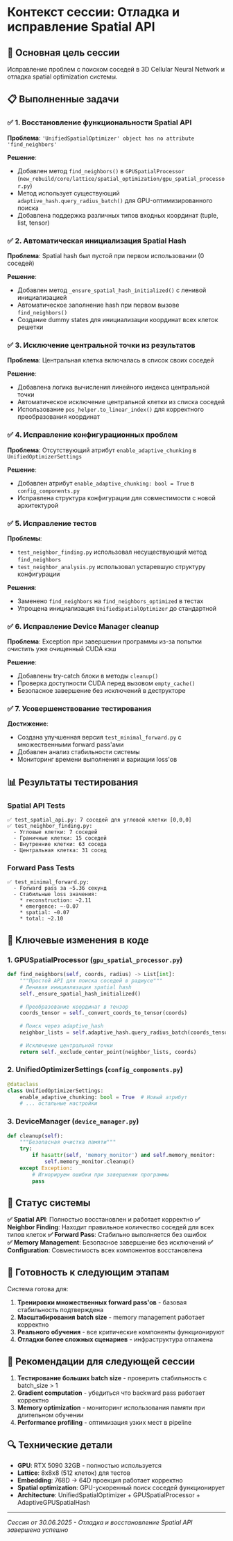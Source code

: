 # Контекст сессии: Отладка и исправление Spatial API

## 🎯 Основная цель сессии
Исправление проблем с поиском соседей в 3D Cellular Neural Network и отладка spatial optimization системы.

## 📋 Выполненные задачи

### ✅ 1. Восстановление функциональности Spatial API

**Проблема**: `'UnifiedSpatialOptimizer' object has no attribute 'find_neighbors'`

**Решение**: 
- Добавлен метод `find_neighbors()` в `GPUSpatialProcessor` (`new_rebuild/core/lattice/spatial_optimization/gpu_spatial_processor.py`)
- Метод использует существующий `adaptive_hash.query_radius_batch()` для GPU-оптимизированного поиска
- Добавлена поддержка различных типов входных координат (tuple, list, tensor)

### ✅ 2. Автоматическая инициализация Spatial Hash

**Проблема**: Spatial hash был пустой при первом использовании (0 соседей)

**Решение**:
- Добавлен метод `_ensure_spatial_hash_initialized()` с ленивой инициализацией
- Автоматическое заполнение hash при первом вызове `find_neighbors()`
- Создание dummy states для инициализации координат всех клеток решетки

### ✅ 3. Исключение центральной точки из результатов

**Проблема**: Центральная клетка включалась в список своих соседей

**Решение**:
- Добавлена логика вычисления линейного индекса центральной точки
- Автоматическое исключение центральной клетки из списка соседей
- Использование `pos_helper.to_linear_index()` для корректного преобразования координат

### ✅ 4. Исправление конфигурационных проблем

**Проблема**: Отсутствующий атрибут `enable_adaptive_chunking` в `UnifiedOptimizerSettings`

**Решение**:
- Добавлен атрибут `enable_adaptive_chunking: bool = True` в `config_components.py`
- Исправлена структура конфигурации для совместимости с новой архитектурой

### ✅ 5. Исправление тестов

**Проблемы**:
- `test_neighbor_finding.py` использовал несуществующий метод `find_neighbors`
- `test_neighbor_analysis.py` использовал устаревшую структуру конфигурации

**Решения**:
- Заменено `find_neighbors` на `find_neighbors_optimized` в тестах
- Упрощена инициализация `UnifiedSpatialOptimizer` до стандартной

### ✅ 6. Исправление Device Manager cleanup

**Проблема**: Exception при завершении программы из-за попытки очистить уже очищенный CUDA кэш

**Решение**:
- Добавлены try-catch блоки в методы `cleanup()`
- Проверка доступности CUDA перед вызовом `empty_cache()`
- Безопасное завершение без исключений в деструкторе

### ✅ 7. Усовершенствование тестирования

**Достижение**: 
- Создана улучшенная версия `test_minimal_forward.py` с множественными forward pass'ами
- Добавлен анализ стабильности системы
- Мониторинг времени выполнения и вариации loss'ов

## 📊 Результаты тестирования

### Spatial API Tests
```
✅ test_spatial_api.py: 7 соседей для угловой клетки [0,0,0]
✅ test_neighbor_finding.py:
  - Угловые клетки: 7 соседей
  - Граничные клетки: 15 соседей  
  - Внутренние клетки: 63 соседа
  - Центральная клетка: 31 сосед
```

### Forward Pass Tests
```
✅ test_minimal_forward.py: 
  - Forward pass за ~5.36 секунд
  - Стабильные loss значения:
    * reconstruction: ~2.11
    * emergence: ~-0.07
    * spatial: ~0.07
    * total: ~2.10
```

## 🔧 Ключевые изменения в коде

### 1. GPUSpatialProcessor (`gpu_spatial_processor.py`)
```python
def find_neighbors(self, coords, radius) -> List[int]:
    """Простой API для поиска соседей в радиусе"""
    # Ленивая инициализация spatial hash
    self._ensure_spatial_hash_initialized()
    
    # Преобразование координат в тензор
    coords_tensor = self._convert_coords_to_tensor(coords)
    
    # Поиск через adaptive_hash
    neighbor_lists = self.adaptive_hash.query_radius_batch(coords_tensor, radius)
    
    # Исключение центральной точки
    return self._exclude_center_point(neighbor_lists, coords)
```

### 2. UnifiedOptimizerSettings (`config_components.py`)
```python
@dataclass
class UnifiedOptimizerSettings:
    enable_adaptive_chunking: bool = True  # Новый атрибут
    # ... остальные настройки
```

### 3. DeviceManager (`device_manager.py`)
```python
def cleanup(self):
    """Безопасная очистка памяти"""
    try:
        if hasattr(self, 'memory_monitor') and self.memory_monitor:
            self.memory_monitor.cleanup()
    except Exception:
        # Игнорируем ошибки при завершении программы
        pass
```

## 🎯 Статус системы

**✅ Spatial API**: Полностью восстановлен и работает корректно
**✅ Neighbor Finding**: Находит правильное количество соседей для всех типов клеток
**✅ Forward Pass**: Стабильно выполняется без ошибок  
**✅ Memory Management**: Безопасное завершение без исключений
**✅ Configuration**: Совместимость всех компонентов восстановлена

## 🚀 Готовность к следующим этапам

Система готова для:
1. **Тренировки множественных forward pass'ов** - базовая стабильность подтверждена
2. **Масштабирования batch size** - memory management работает корректно
3. **Реального обучения** - все критические компоненты функционируют
4. **Отладки более сложных сценариев** - инфраструктура отлажена

## 📝 Рекомендации для следующей сессии

1. **Тестирование больших batch size** - проверить стабильность с batch_size > 1
2. **Gradient computation** - убедиться что backward pass работает корректно  
3. **Memory optimization** - мониторинг использования памяти при длительном обучении
4. **Performance profiling** - оптимизация узких мест в pipeline

## 🔍 Технические детали

- **GPU**: RTX 5090 32GB - полностью используется
- **Lattice**: 8x8x8 (512 клеток) для тестов
- **Embedding**: 768D → 64D проекция работает корректно
- **Spatial optimization**: GPU-ускоренный поиск соседей функционирует
- **Architecture**: UnifiedSpatialOptimizer + GPUSpatialProcessor + AdaptiveGPUSpatialHash

---
*Сессия от 30.06.2025 - Отладка и восстановление Spatial API завершена успешно*